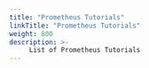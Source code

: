 ```yaml
---
title: "Prometheus Tutorials"
linkTitle: "Prometheus Tutorials"
weight: 800
description: >-
     List of Prometheus Tutorials
---
```


